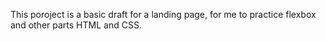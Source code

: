This poroject is a basic draft for a landing page, for me to practice flexbox and other parts HTML and CSS.